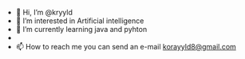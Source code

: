 - 👋 Hi, I’m @kryyld
- 👀 I’m interested in Artificial intelligence
- 🌱 I’m currently learning java and pyhton 
-
- 📫 How to reach me you can send an e-mail korayyld8@gmail.com

<!---
kryyld/kryyld is a ✨ special ✨ repository because its `README.md` (this file) appears on your GitHub profile.
You can click the Preview link to take a look at your changes.
--->
